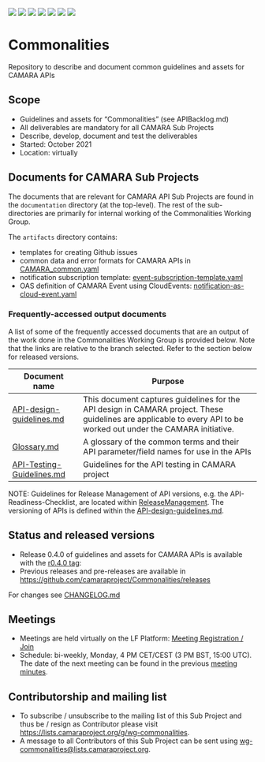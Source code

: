 <a href="https://github.com/camaraproject/Commonalities/commits/" title="Last Commit"><img src="https://img.shields.io/github/last-commit/camaraproject/Commonalities?style=plastic"></a>
<a href="https://github.com/camaraproject/Commonalities/issues" title="Open Issues"><img src="https://img.shields.io/github/issues/camaraproject/Commonalities?style=plastic"></a>
<a href="https://github.com/camaraproject/Commonalities/pulls" title="Open Pull Requests"><img src="https://img.shields.io/github/issues-pr/camaraproject/Commonalities?style=plastic"></a>
<a href="https://github.com/camaraproject/Commonalities/graphs/contributors" title="Contributors"><img src="https://img.shields.io/github/contributors/camaraproject/Commonalities?style=plastic"></a>
<a href="https://github.com/camaraproject/Commonalities" title="Repo Size"><img src="https://img.shields.io/github/repo-size/camaraproject/Commonalities?style=plastic"></a>
<a href="https://github.com/camaraproject/Commonalities/blob/main/LICENSE" title="License"><img src="https://img.shields.io/badge/License-Apache%202.0-green.svg?style=plastic"></a>
<img src="https://img.shields.io/badge/Working%20Group-red">

# Commonalities
Repository to describe and document common guidelines and assets for CAMARA APIs

## Scope
* Guidelines and assets for “Commonalities” (see APIBacklog.md)  
* All deliverables are mandatory for all CAMARA Sub Projects 
* Describe, develop, document and test the deliverables
* Started: October 2021
* Location: virtually

## Documents for CAMARA Sub Projects

The documents that are relevant for CAMARA API Sub Projects are found in the `documentation` directory (at the top-level). The rest of the sub-directories are primarily for internal working of the Commonalities Working Group.

The `artifacts` directory contains:
* templates for creating Github issues
* common data and error formats for CAMARA APIs in [CAMARA_common.yaml](artifacts/CAMARA_common.yaml)
* notification subscription template: [event-subscription-template.yaml](artifacts/camara-cloudevents/event-subscription-template.yaml)
* OAS definition of CAMARA Event using CloudEvents: [notification-as-cloud-event.yaml](artifacts/notification-as-cloud-event.yaml)

### Frequently-accessed output documents

A list of some of the frequently accessed documents that are an output of the work done in the Commonalities Working Group is provided below. Note that the links are relative to the branch selected. Refer to the section below for released versions. 

| Document name                                                                                                                             | Purpose                                                                                                                                                            |
|-------------------------------------------------------------------------------------------------------------------------------------------|--------------------------------------------------------------------------------------------------------------------------------------------------------------------|
 | [API-design-guidelines.md](documentation/API-design-guidelines.md)               | This document captures guidelines for the API design in CAMARA project. These guidelines are applicable to every API to be worked out under the CAMARA initiative. |
| [Glossary.md](documentation/Glossary.md)                                         | A glossary of the common terms and their API parameter/field names for use in the APIs                                                                             |
| [API-Testing-Guidelines.md](documentation/API-Testing-Guidelines.md)             | Guidelines for the API testing in CAMARA project                                                                                                   |

NOTE: Guidelines for Release Management of API versions, e.g. the API-Readiness-Checklist, are located within [ReleaseManagement](https://github.com/camaraproject/ReleaseManagement). The versioning of APIs is defined within the [API-design-guidelines.md](documentation/API-design-guidelines.md#5-versioning). 


## Status and released versions

* Release 0.4.0 of guidelines and assets for CAMARA APIs is available with the [r0.4.0 tag](https://github.com/camaraproject/Commonalities/tree/r0.4.0):
* Previous releases and pre-releases are available in https://github.com/camaraproject/Commonalities/releases

For changes see [CHANGELOG.md](https://github.com/camaraproject/Commonalities/blob/main/CHANGELOG.md)

## Meetings
* Meetings are held virtually on the LF Platform: [Meeting Registration / Join](https://zoom-lfx.platform.linuxfoundation.org/meeting/91016460698?password=d031b0e3-8d49-49ae-958f-af3213b1e547)
* Schedule: bi-weekly, Monday, 4 PM CET/CEST (3 PM BST, 15:00 UTC). The date of the next meeting can be found in the previous [meeting minutes](https://wiki.camaraproject.org/display/CAM/2024+Commonalities+WG+Minutes).


## Contributorship and mailing list
* To subscribe / unsubscribe to the mailing list of this Sub Project and thus be / resign as Contributor please visit <https://lists.camaraproject.org/g/wg-commonalities>.
* A message to all Contributors of this Sub Project can be sent using <wg-commonalities@lists.camaraproject.org>.
